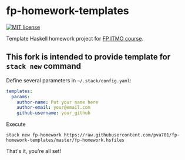 # fp-homework-templates

[![MIT license](https://img.shields.io/badge/license-MIT-blue.svg)](https://github.com/pva701/fp-homework-templates/blob/master/LICENSE)

Template Haskell homework project for [FP ITMO course](https://github.com/jagajaga/FP-course-ITMO).

## This fork is intended to provide template for `stack new` command

Define several parameters in `~/.stack/config.yaml`:

```yaml
templates:
  params:
    author-name: Put your name here
    author-email: your@email.com
    github-username: your_github
```

Execute

`stack new fp-homework https://raw.githubusercontent.com/pva701/fp-homework-templates/master/fp-homework.hsfiles`

That's it, you're all set!

